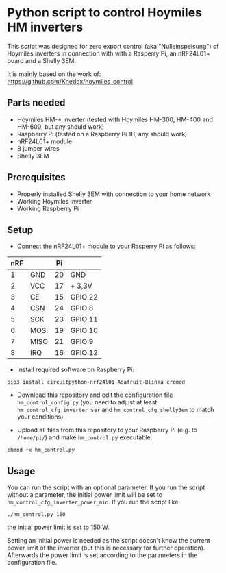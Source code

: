 # Python script to control Hoymiles HM inverters
This script was designed for zero export control (aka "Nulleinspeisung") of Hoymiles inverters in connection with with a Rasperry Pi, an nRF24L01+ board and a Shelly 3EM.

It is mainly based on the work of: https://github.com/Knedox/hoymiles_control

## Parts needed
- Hoymiles HM-* inverter (tested with Hoymiles HM-300, HM-400 and HM-600, but any should work)
- Raspberry Pi (tested on a Raspberry Pi 1B, any should work)
- nRF24L01+ module
- 8 jumper wires
- Shelly 3EM

## Prerequisites
- Properly installed Shelly 3EM with connection to your home network
- Working Hoymiles inverter
- Working Raspberry Pi 

## Setup
- Connect the nRF24L01+ module to your Rasperry Pi as follows:

| nRF |      | Pi |         |
|-----|------|----|---------|
| 1   | GND  | 20 | GND     |
| 2   | VCC  | 17 | + 3,3V  |
| 3   | CE   | 15 | GPIO 22 |
| 4   | CSN  | 24 | GPIO 8  |
| 5   | SCK  | 23 | GPIO 11 |
| 6   | MOSI | 19 | GPIO 10 |
| 7   | MISO | 21 | GPIO 9  |
| 8   | IRQ  | 16 | GPIO 12 |

- Install required software on Raspberry Pi:
```
pip3 install circuitpython-nrf24l01 Adafruit-Blinka crcmod
```

- Download this repository and edit the configuration file `hm_control_config.py` (you need to adjust at least `hm_control_cfg_inverter_ser` and `hm_control_cfg_shelly3em` to match your conditions)

- Upload all files from this repository to your Raspberry Pi (e.g. to `/home/pi/`) and make `hm_control.py` executable:
```
chmod +x hm_control.py
```

## Usage
You can run the script with an optional parameter. If you run the script without a parameter, the initial power limit will be set to `hm_control_cfg_inverter_power_min`. If you run the script like
```
./hm_control.py 150
```
the initial power limit is set to 150 W.

Setting an initial power is needed as the script doesn't know the current power limit of the inverter (but this is necessary for further operation). Afterwards the power limit is set according to the parameters in the configuration file.
